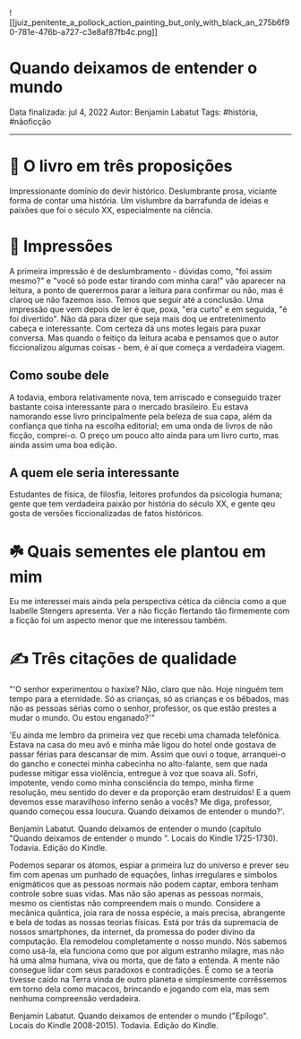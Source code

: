 ![[juiz_penitente_a_pollock_action_painting_but_only_with_black_an_275b6f90-781e-476b-a727-c3e8af87fb4c.png]]

# Quando deixamos de entender o mundo

Data finalizada: jul 4, 2022
Autor: Benjamín Labatut
Tags: #história, #nãoficção

---

# 🚀 O livro em três proposições
Impressionante domínio do devir histórico.
Deslumbrante prosa, viciante forma de contar uma história.
Um vislumbre da barrafunda de ideias e paixões que foi o século XX, especialmente na ciência.

# 🎨 Impressões
A primeira impressão é de deslumbramento - dúvidas como, "foi assim mesmo?" e "você só pode estar tirando com minha cara!" vão aparecer na leitura, a ponto de querermos parar a leitura para confirmar ou não, mas é claroq ue não fazemos isso. Temos que seguir até a conclusão.
Uma impressão que vem depois de ler é que, poxa, "era curto" e em seguida, "é foi divertido". Não dá para dizer que seja mais doq ue entretenimento cabeça e interessante. Com certeza dá uns motes legais para puxar conversa. Mas quando o feitiço da leitura acaba e pensamos que o autor ficcionalizou algumas coisas - bem, é aí que começa a verdadeira viagem.

## Como soube dele
A todavia, embora relativamente nova, tem arriscado e conseguido trazer bastante coisa interessante para o mercado brasileiro. Eu estava namorando esse livro principalmente pela beleza de sua capa, além da confiança que tinha na escolha editorial; em uma onda de livros de não ficção, comprei-o. O preço um pouco alto ainda para um livro curto, mas ainda assim uma boa edição.

## A quem ele seria interessante
Estudantes de física, de filosfia, leitores profundos da psicologia humana; gente que tem verdadeira paixão por história do século XX, e gente qeu gosta de versões ficcionalizadas de fatos históricos.

# ☘️ Quais sementes ele plantou em mim
Eu me interessei mais ainda pela perspectiva cética da ciência como a que Isabelle Stengers apresenta. 
Ver a não ficção flertando tão firmemente com a ficção foi um aspecto menor que me interessou também.

# ✍️ Três citações de qualidade
"'O senhor experimentou o haxixe? Não, claro que não. Hoje ninguém tem tempo para a eternidade. Só as crianças, só as crianças e os bêbados, mas não as pessoas sérias como o senhor, professor, os que estão prestes a mudar o mundo. Ou estou enganado?'"

'Eu ainda me lembro da primeira vez que recebi uma chamada telefônica. Estava na casa do meu avô e minha mãe ligou do hotel onde gostava de passar férias para descansar de mim. Assim que ouvi o toque, arranquei-o do gancho e conectei minha cabecinha no alto-falante, sem que nada pudesse mitigar essa violência, entregue à voz que soava ali. Sofri, impotente, vendo como minha consciência do tempo, minha firme resolução, meu sentido do dever e da proporção eram destruídos! E a quem devemos esse maravilhoso inferno senão a vocês? Me diga, professor, quando começou essa loucura. Quando deixamos de entender o mundo?'.

Benjamín Labatut. Quando deixamos de entender o mundo (capítulo "Quando deixamos de entender o mundo ". Locais do Kindle 1725-1730). Todavia. Edição do Kindle. 

Podemos separar os átomos, espiar a primeira luz do universo e prever seu fim com apenas um punhado de equações, linhas irregulares e símbolos enigmáticos que as pessoas normais não podem captar, embora tenham controle sobre suas vidas. Mas não são apenas as pessoas normais, mesmo os cientistas não compreendem mais o mundo. Considere a mecânica quântica, joia rara de nossa espécie, a mais precisa, abrangente e bela de todas as nossas teorias físicas. Está por trás da supremacia de nossos smartphones, da internet, da promessa do poder divino da computação. Ela remodelou completamente o nosso mundo. Nós sabemos como usá-la, ela funciona como que por algum estranho milagre, mas não há uma alma humana, viva ou morta, que de fato a entenda. A mente não consegue lidar com seus paradoxos e contradições. É como se a teoria tivesse caído na Terra vinda de outro planeta e simplesmente corrêssemos em torno dela como macacos, brincando e jogando com ela, mas sem nenhuma compreensão verdadeira.

Benjamín Labatut. Quando deixamos de entender o mundo ("Epílogo". Locais do Kindle 2008-2015). Todavia. Edição do Kindle. 